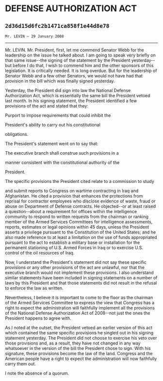 # DEFENSE AUTHORIZATION ACT
## `2d36d15d6fc2b1471ca858f1e44d8e78`
`Mr. LEVIN — 29 January 2008`

---


Mr. LEVIN. Mr. President, first, let me commend Senator Webb for the 
leadership on the issue he talked about. I am going to speak very 
briefly on that same issue--the signing of the statement by the 
President yesterday--but before I do that, I wish to commend him and 
the other sponsors of this legislation. It is critically needed. It is 
long overdue. But for the leadership of Senator Webb and a few other 
Senators, we would not have had that provision in the bill which was 
finally signed yesterday.

Yesterday, the President did sign into law the National Defense 
Authorization Act, which is essentially the same bill the President 
vetoed last month. In his signing statement, the President identified a 
few provisions of the act and stated that they:




 Purport to impose requirements that could inhibit the 


 President's ability to carry out his constitutional 


 obligations.


The President's statement went on to say that:




 The executive branch shall construe such provisions in a 


 manner consistent with the constitutional authority of the 


 President.


The specific provisions the President cited relate to a commission to 
study


and submit reports to Congress on wartime contracting in Iraq and 
Afghanistan. He cited a provision that enhances the protections from 
reprisal for contractor employees who disclose evidence of waste, fraud 
or abuse on Department of Defense contracts. He objected--or at least 
raised a question--about a requirement for offices within the 
intelligence community to respond to written requests from the chairman 
or ranking member of the Armed Services Committees for intelligence 
assessments, reports, estimates or legal opinions within 45 days, 
unless the President asserts a privilege pursuant to the Constitution 
of the United States; and he also made reference to at least a 
limitation on the use of funds appropriated pursuant to the act to 
establish a military base or installation for the permanent stationing 
of U.S. Armed Forces in Iraq or to exercise U.S. control of the oil 
resources of Iraq.

Now, I understand the President's statement did not say these 
specific provisions or any other provisions of the act are unlawful, 
nor that the executive branch would not implement these provisions. I 
also understand similar statements have been included in signing 
statements on a number of laws by this President and that those 
statements did not result in the refusal to enforce the law as written.

Nevertheless, I believe it is important to come to the floor as the 
chairman of the Armed Services Committee to express the view that 
Congress has a right to expect the administration will faithfully 
implement all the provisions of the National Defense Authorization Act 
of 2008--not just the ones the President happens to agree with.

As I noted at the outset, the President vetoed an earlier version of 
this act which contained the same specific provisions he singled out in 
his signing statement yesterday. The President did not choose to 
exercise his veto over those provisions and, as a result, they have not 
changed in any way whatsoever in the version of the bill the President 
chose to sign. With his signature, these provisions become the law of 
the land. Congress and the American people have a right to expect the 
administration will now faithfully carry them out.

I note the absence of a quorum.